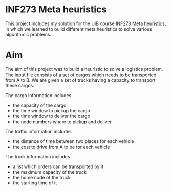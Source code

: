 # INF273 Meta heuristics
This project includes my solution for the UiB course [INF273 Meta heuristics]([https://uib.kattis.com/courses/INF237/spring22](https://www.uib.no/emne/INF273)), in which we learned to build different meta heuristics to solve various algorithmic problems.


# Aim
The aim of this project was to build a heuristic to solve a logistics problem. The input file consists of a set of cargos which needs to be transported from A to B. We are given a set of trucks having a capacity to transport these cargos.

The cargo information includes
* the capacity of the cargo
* the time window to pickup the cargo
* the time window to deliver the cargo
* the node numbers where to pickup and deliver

The traffic information includes
* the distance of time between two places for each vehicle
* the cost to drive from A to be for each vehicle

The truck information includes
* a list which orders can be transported by it
* the maximum capacity of the truck
* the home node of the truck
* the starting time of it
